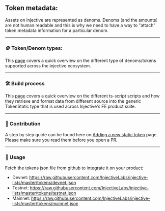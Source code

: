 ## Token metadata:

Assets on Injective are represented as denoms. Denoms (and the amounts) are not human readable and this is why we need to have a way to "attach" token metadata information for a particular denom.

---

### 🪙 Token/Denom types:

This [page](./TOKEN.md) covers a quick overview on the different type of denoms/tokens supported across the injective ecosystem.

---

### 🛠️ Build process

This [page](./SCRIPTS.md) covers a quick overview on the different ts-script scripts and how they retrieve and format data from different source into the generic TokenStatic type that is used across Injective's FE product suite.

---

### 📜 Contribution

A step by step guide can be found here on [Adding a new static token](./ts-scripts//ADD_TOKEN.md) page. Please make sure you read them before you open a PR.

---

### 🔮 Usage

Fetch the tokens json file from github to integrate it on your product:

- Devnet: https://raw.githubusercontent.com/InjectiveLabs/injective-lists/master/tokens/devnet.json
- Testnet: https://raw.githubusercontent.com/InjectiveLabs/injective-lists/master/tokens/testnet.json
- Mainnet: https://raw.githubusercontent.com/InjectiveLabs/injective-lists/master/tokens/mainnet.json
